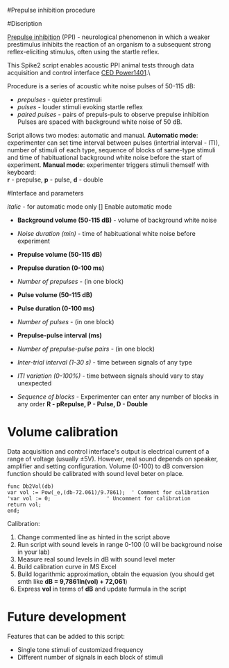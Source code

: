 #Prepulse inhibition procedure

#Discription

[Prepulse inhibition](https://en.wikipedia.org/wiki/Prepulse_inhibition/) (PPI) - 
neurological phenomenon in which a weaker prestimulus inhibits the reaction of an organism 
to a subsequent strong reflex-eliciting stimulus, often using the startle reflex.

This Spike2 script enables acoustic PPI animal tests through data acquisition 
and control interface [CED Power1401](https://ced.co.uk/products/pow3in).\

Procedure is a series of acoustic white noise pulses of 50-115 dB:
- _prepulses_ - quieter prestimuli 
- _pulses_ - louder stimuli evoking startle reflex
- _paired pulses_ - pairs of prepuls-puls to observe prepulse inhibition
Pulses are spaced with background white noise of 50 dB.

Script allows two modes: automatic and manual. 
__Automatic mode__: experimenter can set time interval between pulses (intertrial interval - ITI), number of stimuli
of each type, sequence of blocks of same-type stimuli and time of habituational background white noise
before the start of experiment.
__Manual mode__: experimenter triggers stimuli themself with keyboard:\
__r__ - prepulse, __p__ - pulse, __d__ - double

#Interface and parameters

_italic_ - for automatic mode only
[] Enable automatic mode
- __Background volume (50-115 dB)__ - volume of background white noise
- _Noise duration (min)_ - time of habituational white noise before experiment

- __Prepulse volume (50-115 dB)__
- __Prepulse duration (0-100 ms)__
- _Number of prepulses_ - (in one block)

- __Pulse volume (50-115 dB)__
- __Pulse duration (0-100 ms)__
- _Number of pulses_ - (in one block)

- __Prepulse-pulse interval (ms)__
- _Number of prepulse-pulse pairs_ - (in one block)

- _Inter-trial interval (1-30 s)_ - time between signals of any type
- _ITI variation (0-100%)_ - time between signals should vary to stay unexpected

- _Sequence of blocks_ - Experimenter can enter any number of blocks in any order
__R - pRepulse, P - Pulse, D - Double__

# Volume calibration

Data acquisition and control interface's output is electrical current of a range of
voltage (usually ±5V). However, real sound depends on speaker, amplifier and setting configuration. 
Volume (0-100) to dB conversion function should be calibrated with sound level beter on place.

```
func Db2Vol(db)     
var vol := Pow(_e,(db-72.061)/9.7861);	' Comment for calibration
'var vol := 0;					' Uncomment for calibration
return vol;
end;
```
Calibration:
1. Change commented line as hinted in the script above
2. Run script with sound levels in range 0-100 (0 will be background noise in your lab)
3. Measure real sound levels in dB with sound level meter
4. Build calibration curve in MS Excel
5. Build logarithmic approximation, obtain the equasion (you should get smth like __dB = 9,7861ln(vol) + 72,061__)
6. Express __vol__ in terms of __dB__ and update furmula in the script

# Future development

Features that can be added to this script:
- Single tone stimuli of customized frequency
- Different number of signals in each block of stimuli